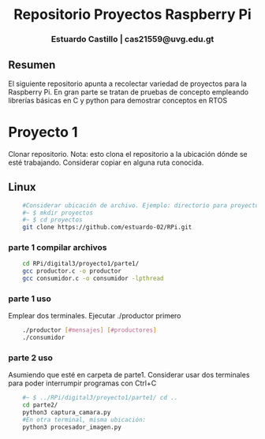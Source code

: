 <h1 align="center">Repositorio Proyectos Raspberry Pi</h1>

<h3 align="center"> Estuardo Castillo | cas21559@uvg.edu.gt</h3>


## Resumen

El siguiente repositorio apunta a recolectar variedad de proyectos para la Raspberry Pi. En gran parte se tratan de pruebas de concepto empleando librerías básicas
en C y python para demostrar conceptos en RTOS

# Proyecto 1

Clonar repositorio. 
Nota: esto clona el repositorio a la ubicación dónde se esté trabajando. Considerar copiar en alguna ruta conocida. 
## Linux
```bash
    #Considerar ubicación de archivo. Ejemplo: directorio para proyectos 
    #~ $ mkdir proyectos
    #~ $ cd proyectos
    git clone https://github.com/estuardo-02/RPi.git
```
### parte 1 compilar archivos
```bash
    cd RPi/digital3/proyecto1/parte1/
    gcc productor.c -o productor
    gcc consumidor.c -o consumidor -lpthread
```
### parte 1 uso
Emplear dos terminales. Ejecutar ./productor primero
```bash
    ./productor [#mensajes] [#productores]
    ./consumidor
```
### parte 2 uso
Asumiendo que esté en carpeta de parte1. Considerar usar dos terminales para poder interrumpir programas con Ctrl+C
```bash
    #~ $ ../RPi/digital3/proyecto1/parte1/ cd ..
    cd parte2/
    python3 captura_camara.py
    #En otra terminal, misma ubicación:
    python3 procesador_imagen.py
```
